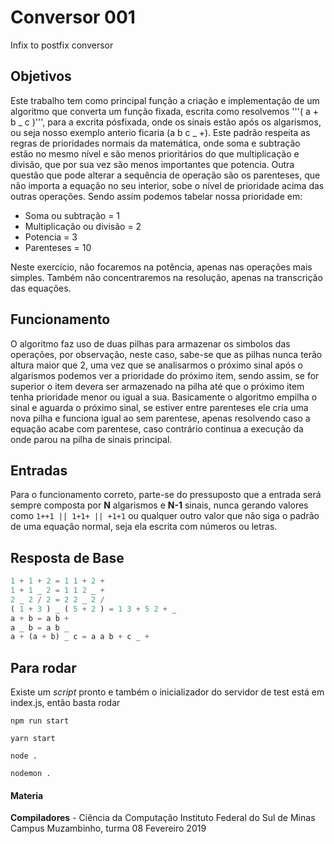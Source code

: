 # Conversor 001

Infix to postfix conversor

## Objetivos

Este trabalho tem como principal função a criação e implementação de um algoritmo que converta um função fixada, escrita como resolvemos '''( a + b _ c )''', para a excrita pósfixada, onde os sinais estão após os algarismos, ou seja nosso exemplo anterio ficaria (a b c _ +).
Este padrão respeita as regras de prioridades normais da matemática, onde soma e subtração estão no mesmo nível e são menos prioritários do que multiplicação e divisão, que por sua vez são menos importantes que potencia. Outra questão que pode alterar a sequência de operação são os parenteses, que não importa a equação no seu interior, sobe o nível de prioridade acima das outras operações.
Sendo assim podemos tabelar nossa prioridade em:

- Soma ou subtração = 1
- Multiplicação ou divisão = 2
- Potencia = 3
- Parenteses = 10

Neste exercício, não focaremos na potência, apenas nas operações mais simples. Também não concentraremos na resolução, apenas na transcrição das equações.

## Funcionamento

O algoritmo faz uso de duas pilhas para armazenar os simbolos das operações, por observação, neste caso, sabe-se que as pilhas nunca terão altura maior que 2, uma vez que se analisarmos o próximo sinal após o algarismos podemos ver a prioridade do próximo item, sendo assim, se for superior o item devera ser armazenado na pilha até que o próximo item tenha prioridade menor ou igual a sua.
Basicamente o algoritmo empilha o sinal e aguarda o próximo sinal, se estiver entre parenteses ele cria uma nova pilha e funciona igual ao sem parentese, apenas resolvendo caso a equação acabe com parentese, caso contrário continua a execução da onde parou na pilha de sinais principal.

## Entradas

Para o funcionamento correto, parte-se do pressuposto que a entrada será sempre composta por **N** algarismos e **N-1** sinais, nunca gerando valores como `1++1 || 1+1+ || +1+1` ou qualquer outro valor que não siga o padrão de uma equação normal, seja ela escrita com números ou letras.

## Resposta de Base

```Javascript
1 + 1 + 2 = 1 1 + 2 +
1 + 1 _ 2 = 1 1 2 _ +
2 _ 2 / 2 = 2 2 _ 2 /
( 1 + 3 ) _ ( 5 + 2 ) = 1 3 + 5 2 + _
a + b = a b +
a _ b = a b _
a + (a + b) _ c = a a b + c _ +
```

## Para rodar

Existe um _script_ pronto e também o inicializador do servidor de test está em index.js, então basta rodar

`npm run start`

`yarn start`

`node .`

`nodemon .`

#### Materia

**Compiladores** - Ciência da Computação
Instituto Federal do Sul de Minas Campus Muzambinho, turma 08
Fevereiro 2019

